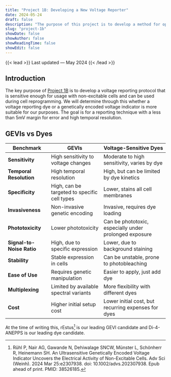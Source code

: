 ```yaml
---
title: "Project 1B: Developing a New Voltage Reporter"
date: 2024-05-24
draft: false
description: "The purpose of this project is to develop a method for optaining cell membrane potential at greater resolution in non-excitable cells."
slug: "project-1b"
showDate: false
showAuthor: false
showReadingTime: false
showEdit: false
---
```

{{< lead >}}
Last updated — May 2024
{{< /lead >}}

## Introduction

The key purpose of [Project 1B](https://www.aion.bio/research-roadmap/#project-1a) is to develop a voltage reporting protocol that is sensitive enough for usage with non-excitable cells and can be used during cell reprogramming. We will determine through this whether a voltage reporting dye or a genetically encoded voltage indicator is more suitable for our purposes. The goal is for a reporting technique with a less than 5mV margin for error and high temporal resolution. 

## GEVIs vs Dyes

| Benchmark                         | GEVIs                                         | Voltage-Sensitive Dyes                       |
|--------------------------------|----------------------------------------------|----------------------------------------------|
| **Sensitivity**                | High sensitivity to voltage changes          | Moderate to high sensitivity, varies by dye  |
| **Temporal Resolution**        | High temporal resolution                     | High, but can be limited by dye kinetics     |
| **Specificity**                | High, can be targeted to specific cell types | Lower, stains all cell membranes             |
| **Invasiveness**               | Non-invasive genetic encoding                | Invasive, requires dye loading               |
| **Phototoxicity**              | Lower phototoxicity                          | Can be phototoxic, especially under prolonged exposure |
| **Signal-to-Noise Ratio**      | High, due to specific expression             | Lower, due to background staining            |
| **Stability**                  | Stable expression in cells                   | Can be unstable, prone to photobleaching     |
| **Ease of Use**                | Requires genetic manipulation                | Easier to apply, just add dye                |
| **Multiplexing**               | Limited by available spectral variants       | More flexibility with different dyes         |
| **Cost**                       | Higher initial setup cost                    | Lower initial cost, but recurring expenses for dyes  |

At the time of writing this, rEstus[^1] is our leading GEVI candidate and Di-4-ANEPPS is our leading dye candidate. 

[^1]: Rühl P, Nair AG, Gawande N, Dehiwalage SNCW, Münster L, Schönherr R, Heinemann SH. An Ultrasensitive Genetically Encoded Voltage Indicator Uncovers the Electrical Activity of Non-Excitable Cells. Adv Sci (Weinh). 2024 Mar 25:e2307938. doi: 10.1002/advs.202307938. Epub ahead of print. PMID: 38526185.



